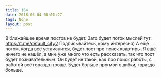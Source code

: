 ```yaml
---
title: 164
date: 2018-06-04 08:01:27
tags: None
layout: post
---
```


В ближайшее время постов не будет. Зато будет поток мыслей тут:
<https://t.me/default_city2>
Подписывайтесь, кому интересно)
А ещё потом, когда всё устаканится, будет пост про поиск квартиры. Я ещё ничего не нашёл, а мне уже много что есть рассказать, так что пост будет познавательным. Он будет не такой, как про поиск работы, с работой всё гораздо проще. Будет больше про мои ошибки, гораздо больше.
